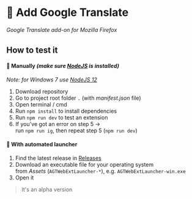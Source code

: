 # 🧩 Add Google Translate
###### Google Translate add-on for Mozilla Firefox
## How to test it
#### 📄 Manually *(make sure [NodeJS](https://nodejs.org) is installed)*  
*Note: for Windows 7 use [NodeJS 12](https://nodejs.org/download/release/v12.22.12)*
1. Download repository
2. Go to project root folder `.` (with *manifest.json* file)
3. Open terminal / cmd
4. Run `npm install` to install dependencies
5. Run `npm run dev` to test an extension 
6. If you've got an error on step 5 ->  
run `npm run ig`, then repeat step 5 (`npm run dev`)
#### 🚀 With automated launcher
1. Find the latest release in [Releases](https://github.com/arschedev/AddGoogleTranslate/releases)
2. Download an executable file for your operating system   
   from *Assets* (`AGTWebExtLauncher-*`), e.g. `AGTWebExtLauncher-win.exe`
3. Open it
> It's an alpha version
